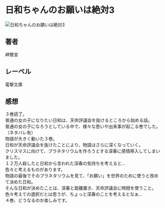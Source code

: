 # 日和ちゃんのお願いは絶対3

![日和ちゃんのお願いは絶対3](https://i.imgur.com/DtQRPih.png)

## 著者

岬鷺宮

## レーベル

電撃文庫

## 感想

３巻読了。  
普通の女の子になりたい日和は、天命評議会を抜けるところから始める話。  
普通の女の子になろうとしている中で、様々な思いや出来事が起こる巻でした。  
（ネタバレ有）  
物語が大きく動いた３巻。  
日和が天命評議会を抜けたことにより、物語はさらに深くなっていく。  
クリスマスに向けて、プラネタリウムを作ろうとする深春に感情移入してしまいました。  
１２万人殺したと日和から言われた深春の気持ちを考えると…  
色々と考えるものがあります。  
物語の最後でそのプラネタリウムを見て、「お願い」を世界のために使うと改めて決めた日和。  
そんな日和が決めたことは、深春と距離置き、天命評議会に時間を使うこと。  
色々考えての選択だとは思うが、ちょっと深春のことを考えるとなぁ…  
４巻、どうなるのか楽しみです。  
